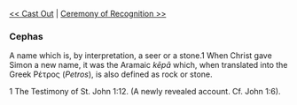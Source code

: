 [<< Cast Out](Cast%20Out.md)  |  [Ceremony of Recognition >>](Ceremony%20of%20Recognition.md)

### Cephas
A name which is, by interpretation, a seer or a stone.1 When Christ gave Simon a new name, it was the Aramaic *kēpā* which, when translated into the Greek Pέτρος (*Petros*), is also defined as rock or stone.



1 The Testimony of St. John 1:12. (A newly revealed account. Cf. John 1:6).